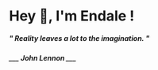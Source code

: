 <h1 title="head"> Hey 👋, I'm Endale !</h1>

**<h5><i>" Reality leaves a lot to the imagination. "</i></h5>**

*<b>___ John Lennon ___</b>*
